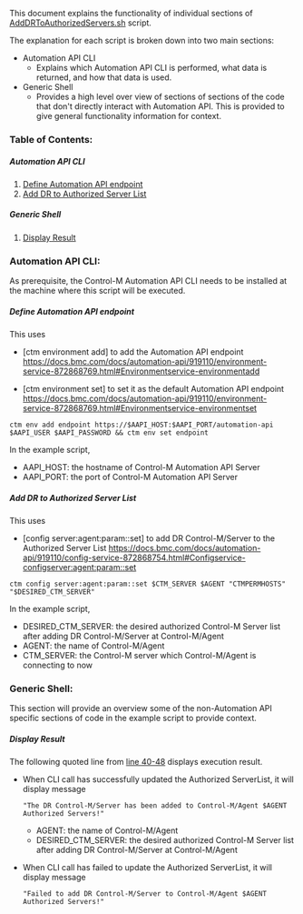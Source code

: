 This document explains the functionality of individual sections of [AddDRToAuthorizedServers.sh](./AddDRToAuthorizedServers.sh) script.

The explanation for each script is broken down into two main sections:
* Automation API CLI
	* Explains which Automation API CLI is performed, what data is returned, and how that data is used.
* Generic Shell
	* Provides a high level over view of sections of sections of the code that don't directly interact with Automation API. This is provided to give general functionality information for context. 


### Table of Contents:
##### Automation API CLI
1. [Define Automation API endpoint](./code-doc-AddDRToAuthorizedServers.md#define-automation-api-endpoint)
2. [Add DR to Authorized Server List](./code-doc-AddDRToAuthorizedServers.md#add-dr-to-authorized-server-list)

##### Generic Shell
1. [Display Result](./code-doc-AddDRToAuthorizedServers.md#display-result)

### Automation API CLI:
As prerequisite, the Control-M Automation API CLI needs to be installed at the machine where this script will be executed. 

##### Define Automation API endpoint
This uses

  * [ctm environment add] to add the Automation API endpoint
		https://docs.bmc.com/docs/automation-api/919110/environment-service-872868769.html#Environmentservice-environmentadd

  * [ctm environment set] to set it as the default Automation API endpoint
		https://docs.bmc.com/docs/automation-api/919110/environment-service-872868769.html#Environmentservice-environmentset

```
ctm env add endpoint https://$AAPI_HOST:$AAPI_PORT/automation-api $AAPI_USER $AAPI_PASSWORD && ctm env set endpoint
```
In the example script, 
   - AAPI_HOST: the hostname of Control-M Automation API Server
   - AAPI_PORT: the port of Control-M Automation API Server

##### Add DR to Authorized Server List
This uses
  * [config server:agent:param::set] to add DR Control-M/Server to  the Authorized Server List			https://docs.bmc.com/docs/automation-api/919110/config-service-872868754.html#Configservice-configserver:agent:param::set

```
ctm config server:agent:param::set $CTM_SERVER $AGENT "CTMPERMHOSTS" "$DESIRED_CTM_SERVER"
```
In the example script, 
   - DESIRED_CTM_SERVER: the desired authorized Control-M Server list after adding DR Control-M/Server at Control-M/Agent
   - AGENT: the name of Control-M/Agent
   - CTM_SERVER: the Control-M server which Control-M/Agent is connecting to now


### Generic Shell:
This section will provide an overview some of the non-Automation API specific sections of code in the example script to provide context.

##### Display Result
The following quoted line from  [line 40-48](./AddDRToAuthorizedServers.sh#L40-48) displays execution result.

* When CLI call has successfully updated the Authorized ServerList, it will display message 
	```
	"The DR Control-M/Server has been added to Control-M/Agent $AGENT Authorized Servers!"
	```
	- AGENT: the name of Control-M/Agent
	- DESIRED_CTM_SERVER: the desired authorized Control-M Server list after adding DR Control-M/Server at Control-M/Agent
	
* When CLI call has failed to update the Authorized ServerList, it will display message 
	```
	"Failed to add DR Control-M/Server to Control-M/Agent $AGENT Authorized Servers!"
	```
